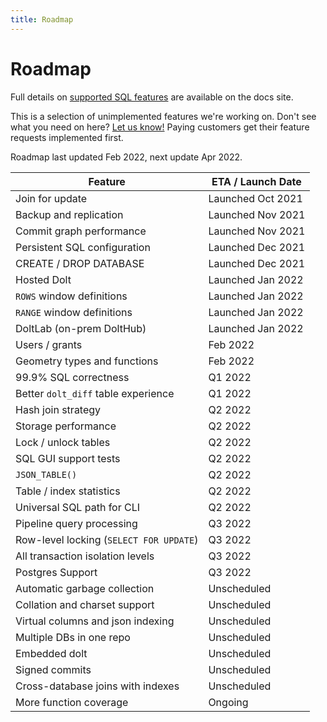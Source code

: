 ```yaml
---
title: Roadmap
---
```


# Roadmap

Full details on [supported SQL
features](../reference/sql/sql-support/support.md) are
available on the docs site.

This is a selection of unimplemented features we're working on. Don't
see what you need on here? [Let us
know!](https://github.com/dolthub/dolt/issues) Paying customers get
their feature requests implemented first.

Roadmap last updated Feb 2022, next update Apr 2022.

| Feature                                 | ETA / Launch Date |
| -------                                 | ---               |
| Join for update                         | Launched Oct 2021 |
| Backup and replication                  | Launched Nov 2021 |
| Commit graph performance                | Launched Nov 2021 |
| Persistent SQL configuration            | Launched Dec 2021 |
| CREATE / DROP DATABASE                  | Launched Dec 2021 |
| Hosted Dolt                             | Launched Jan 2022 |
| `ROWS` window definitions               | Launched Jan 2022 |
| `RANGE` window definitions              | Launched Jan 2022 |
| DoltLab (on-prem DoltHub)               | Launched Jan 2022 |
| Users / grants                          | Feb 2022          |
| Geometry types and functions            | Feb 2022          |
| 99.9% SQL correctness                   | Q1 2022           |
| Better `dolt_diff` table experience     | Q1 2022           |
| Hash join strategy                      | Q2 2022           |
| Storage performance                     | Q2 2022           |
| Lock / unlock tables                    | Q2 2022           |
| SQL GUI support tests                   | Q2 2022           |
| `JSON_TABLE()`                          | Q2 2022           |
| Table / index statistics                | Q2 2022           |
| Universal SQL path for CLI              | Q2 2022           |
| Pipeline query processing               | Q3 2022           |
| Row-level locking (`SELECT FOR UPDATE`) | Q3 2022           |
| All transaction isolation levels        | Q3 2022           |
| Postgres Support                        | Q3 2022           |
| Automatic garbage collection            | Unscheduled       |
| Collation and charset support           | Unscheduled       |
| Virtual columns and json indexing       | Unscheduled       |
| Multiple DBs in one repo                | Unscheduled       |
| Embedded dolt                           | Unscheduled       |
| Signed commits                          | Unscheduled       |
| Cross-database joins with indexes       | Unscheduled       |
| More function coverage                  | Ongoing           |




